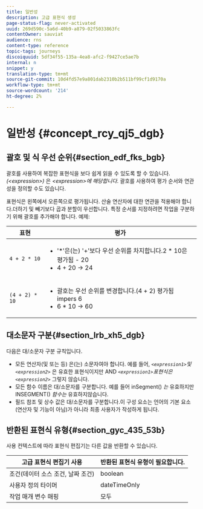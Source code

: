```yaml
---
title: 일반성
description: 고급 표현식 생성
page-status-flag: never-activated
uuid: 269d590c-5a6d-40b9-a879-02f5033863fc
contentOwner: sauviat
audience: rns
content-type: reference
topic-tags: journeys
discoiquuid: 5df34f55-135a-4ea8-afc2-f9427ce5ae7b
internal: n
snippet: y
translation-type: tm+mt
source-git-commit: 10d4fd57e9a801dab2310b2b511bf99cf1d9170a
workflow-type: tm+mt
source-wordcount: '214'
ht-degree: 2%

---
```



# 일반성 {#concept_rcy_qj5_dgb}

## 괄호 및 식 우선 순위{#section_edf_fks_bgb}

괄호를 사용하여 복잡한 표현식을 보다 쉽게 읽을 수 있도록 할 수 있습니다. _(&lt;expression>)_ 은 _&lt;expression>에 해당합니다_. 괄호를 사용하여 평가 순서와 연관성을 정의할 수도 있습니다.

표현식은 왼쪽에서 오른쪽으로 평가됩니다. 산술 연산자에 대한 연관을 적용해야 합니다.더하기 및 빼기보다 곱과 분할이 우선합니다. 특정 순서를 지정하려면 작업을 구분하기 위해 괄호를 추가해야 합니다. 예제:

<!--```5 + 2 * 10 = 25, and (5 + 2) * 10 = 70```-->

| 표현 | 평가 |
|--- |--- |
| `4 + 2 * 10` | <ul><li>&#39;*&#39;은(는) &#39;+&#39;보다 우선 순위를 차지합니다.2 * 10은 평가됨 - 20</li><li>4 + 20 → 24</li></ul> |
| `(4 + 2) * 10` | <ul><li>괄호는 우선 순위를 변경합니다.(4 + 2) 평가됨 impers 6</li><li> 6 * 10 → 60</li></ul> |

## 대소문자 구분{#section_lrb_xh5_dgb}

다음은 대/소문자 구분 규칙입니다.

* 모든 연산자(및 또는 등) 은(는) 소문자여야 합니다. 예를 들어, _`<expression1>`및`<expression2>`_ 은 유효한 표현식이지만 AND _`<expression1>`표현식은`<expression2>`_ 그렇지 않습니다.
* 모든 함수 이름은 대/소문자를 구분합니다. 예를 들어 inSegment() _는_ 유효하지만 INSEGMENT() _함수는_ 유효하지않습니다.
* 필드 참조 및 상수 값은 대/소문자를 구분합니다.이 구성 요소는 언어의 기본 요소(연산자 및 기능이 아님)가 아니라 최종 사용자가 작성하게 됩니다.

## 반환된 표현식 유형{#section_gyc_435_53b}

사용 컨텍스트에 따라 표현식 편집기는 다른 값을 반환할 수 있습니다.

| 고급 표현식 편집기 사용 | 반환된 표현식 유형이 필요합니다. |
|--- |--- |
| 조건(데이터 소스 조건, 날짜 조건) | boolean |
| 사용자 정의 타이머 | dateTimeOnly |
| 작업 매개 변수 매핑 | 모두 |
